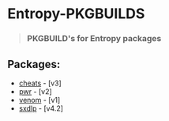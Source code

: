 # Entropy-PKGBUILDS
> ### PKGBUILD's for Entropy packages

## Packages:
- [cheats](https://github.com/Szmelc-INC/Cheats) - [v3]
- [pwr](https://github.com/Szmelc-INC/PWR) - [v2]
- [venom](https://github.com/Szmelc-INC/Venom) - [v1]
- [sxdlp](https://github.com/Szmelc-INC/$xDLP) - [v4.2]

